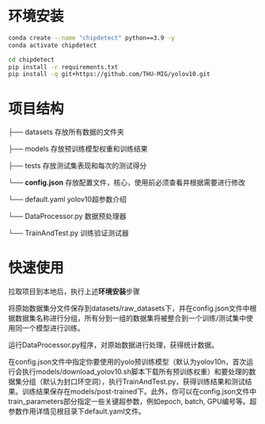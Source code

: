 # 环境安装
```bash
conda create --name "chipdetect" python==3.9 -y
conda activate chipdetect

cd chipdetect
pip install -r requirements.txt
pip install -q git+https://github.com/THU-MIG/yolov10.git
```
# 项目结构

├── datasets         存放所有数据的文件夹

├── models           存放预训练模型权重和训练结果

├── tests            存放测试集表现和每次的测试得分

└── **config.json**      存放配置文件，核心，使用前必须查看并根据需要进行修改

└── default.yaml     yolov10超参数介绍

└── DataProcessor.py 数据预处理器

└── TrainAndTest.py  训练验证测试器

# 快速使用

拉取项目到本地后，执行上述**环境安装**步骤

将原始数据集分文件保存到datasets/raw_datasets下，并在config.json文件中根据数据集名称进行分组，所有分到一组的数据集将被整合到一个训练/测试集中使用同一个模型进行训练。

运行DataProcessor.py程序，对原始数据进行处理，获得统计数据。

在config.json文件中指定你要使用的yolo预训练模型（默认为yolov10n，首次运行会执行models/download_yolov10.sh脚本下载所有预训练权重）和要处理的数据集分组（默认为封口环空洞），执行TrainAndTest.py，获得训练结果和测试结果。训练结果保存在models/post-trained下。此外，你可以在config.json文件中train_parameters部分指定一些关键超参数，例如epoch, batch, GPU编号等。超参数作用详情见根目录下default.yaml文件。